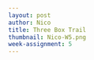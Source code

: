 ```yaml
---
layout: post
author: Nico
title: Three Box Trail
thumbnail: Nico-W5.png
week-assignment: 5
---
```


<script src= "https://cdnjs.cloudflare.com/ajax/libs/three.js/87/three.js"></script>
<div class="grid-container" >
<div class="large-12 columns" >
    <div class="row" style = "padding: 1em;">
    </div>
    <div id="3dDiv">
    </div>
</div><!-- end gridcontainer-->

<script>
  var boxscene = new THREE.Scene();
  var overHeadCamera = new THREE.PerspectiveCamera( 75, window.innerWidth / window.innerHeight, 0.1, 1000 );
  var basicRenderer = new THREE.WebGLRenderer();
  renderer.setSize( window.innerWidth, window.innerHeight );
  document.3dDiv.appendChild( renderer.domElement );


  var geometry = new THREE.BoxGeometry( 1, 1, 1 );
  var material = new THREE.MeshBasicMaterial( { color: 0x00ff00 } );
  var cube = new THREE.Mesh( geometry, material );
  scene.add( cube );

  camera.position.z = 5;

  function animate() {
	   requestAnimationFrame( animate );
	 renderer.render( scene, camera );
  }
  animate();
</script>
